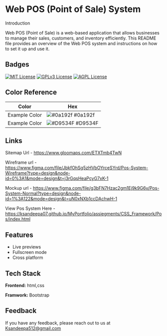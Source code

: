 
# Web POS (Point of Sale) System

Introduction

Web POS (Point of Sale) is a web-based application that allows businesses to manage their sales, customers, and inventory efficiently. This README file provides an overview of the Web POS system and instructions on how to set it up and use it.



## Badges


[![MIT License](https://img.shields.io/badge/License-MIT-green.svg)](https://choosealicense.com/licenses/mit/)
[![GPLv3 License](https://img.shields.io/badge/License-GPL%20v3-yellow.svg)](https://opensource.org/licenses/)
[![AGPL License](https://img.shields.io/badge/license-AGPL-blue.svg)](http://www.gnu.org/licenses/agpl-3.0)

## Color Reference

| Color             | Hex                                                                |
| ----------------- | ------------------------------------------------------------------ |
| Example Color | ![#0a192f](https://via.placeholder.com/10/0a192f?text=+) #0a192f |
| Example Color | ![#D9534F](https://via.placeholder.com/10/00b48a?text=+) #D9534F |



## Links

Sitemap Url     - https://www.gloomaps.com/ETXTmb4TwN

Wireframe url   - https://www.figma.com/file/JbkfOhSg5zHVbOYrceSYrd/Pos-System-Wireframe?type=design&node-id=0%3A1&mode=design&t=j3rGqsHeaPcyG7xK-1

Mockup url      - https://www.figma.com/file/g3bFN7Hzac2gm1Ej9k9G6v/Pos-System-Normal?type=design&node-id=1%3A122&mode=design&t=uN0xNXb1ccDAchwH-1

View Pos System Here - https://ksandeepa07.github.io/MyPortfolio/assiegments/CSS_Framework/Pos/index.html


## Features

- Live previews
- Fullscreen mode
- Cross platform


## Tech Stack

**Frontend:** html,css

**Framwork:** Bootstrap


## Feedback

If you have any feedback, please reach out to us at Ksandeepa512@gmail.com

